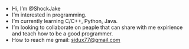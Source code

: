 - Hi, I’m @ShockJake
- I’m interested in programming. 
- I’m currently learning C/C++, Python, Java.
- I’m looking to collaborate on peaple that can share with me expirience and teach how to be a good programmer.
- How to reach me gmail: sidux77@gmail.com

<!---
ShockJake/ShockJake is a ✨ special ✨ repository because its `README.md` (this file) appears on your GitHub profile.
You can click the Preview link to take a look at your changes.
--->
